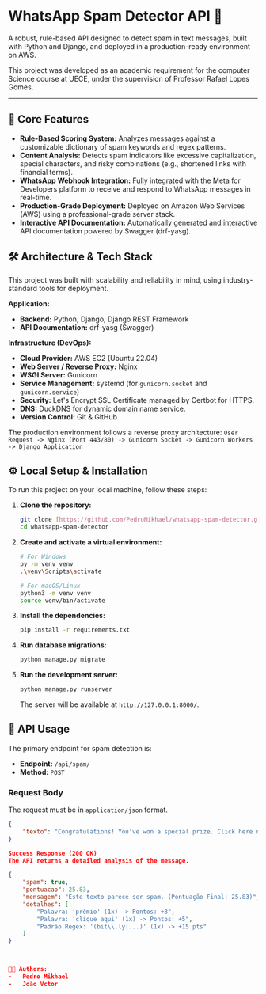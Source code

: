 # WhatsApp Spam Detector API 🤖

A robust, rule-based API designed to detect spam in text messages, built with Python and Django, and deployed in a production-ready environment on AWS.

This project was developed as an academic requirement for the computer Science course at UECE, under the supervision of Professor Rafael Lopes Gomes.

---

## 🚀 Core Features

-   **Rule-Based Scoring System:** Analyzes messages against a customizable dictionary of spam keywords and regex patterns.
-   **Content Analysis:** Detects spam indicators like excessive capitalization, special characters, and risky combinations (e.g., shortened links with financial terms).
-   **WhatsApp Webhook Integration:** Fully integrated with the Meta for Developers platform to receive and respond to WhatsApp messages in real-time.
-   **Production-Grade Deployment:** Deployed on Amazon Web Services (AWS) using a professional-grade server stack.
-   **Interactive API Documentation:** Automatically generated and interactive API documentation powered by Swagger (drf-yasg).

## 🛠️ Architecture & Tech Stack

This project was built with scalability and reliability in mind, using industry-standard tools for deployment.

**Application:**
-   **Backend:** Python, Django, Django REST Framework
-   **API Documentation:** drf-yasg (Swagger)

**Infrastructure (DevOps):**
-   **Cloud Provider:** AWS EC2 (Ubuntu 22.04)
-   **Web Server / Reverse Proxy:** Nginx
-   **WSGI Server:** Gunicorn
-   **Service Management:** systemd (for `gunicorn.socket` and `gunicorn.service`)
-   **Security:** Let's Encrypt SSL Certificate managed by Certbot for HTTPS.
-   **DNS:** DuckDNS for dynamic domain name service.
-   **Version Control:** Git & GitHub

The production environment follows a reverse proxy architecture:
`User Request -> Nginx (Port 443/80) -> Gunicorn Socket -> Gunicorn Workers -> Django Application`

## ⚙️ Local Setup & Installation

To run this project on your local machine, follow these steps:

1.  **Clone the repository:**
    ```bash
    git clone [https://github.com/PedroMikhael/whatsapp-spam-detector.git](https://github.com/PedroMikhael/whatsapp-spam-detector.git)
    cd whatsapp-spam-detector
    ```

2.  **Create and activate a virtual environment:**
    ```bash
    # For Windows
    py -m venv venv
    .\venv\Scripts\activate

    # For macOS/Linux
    python3 -m venv venv
    source venv/bin/activate
    ```

3.  **Install the dependencies:**
    ```bash
    pip install -r requirements.txt
    ```

4.  **Run database migrations:**
    ```bash
    python manage.py migrate
    ```

5.  **Run the development server:**
    ```bash
    python manage.py runserver
    ```
    The server will be available at `http://127.0.0.1:8000/`.

## 📖 API Usage

The primary endpoint for spam detection is:

-   **Endpoint:** `/api/spam/`
-   **Method:** `POST`

### Request Body

The request must be in `application/json` format.

```json
{
    "texto": "Congratulations! You've won a special prize. Click here now bit.ly/prize123"
}

Success Response (200 OK)
The API returns a detailed analysis of the message.

{
    "spam": true,
    "pontuacao": 25.83,
    "mensagem": "Este texto parece ser spam. (Pontuação Final: 25.83)",
    "detalhes": [
        "Palavra: 'prêmio' (1x) -> Pontos: +8",
        "Palavra: 'clique aqui' (1x) -> Pontos: +5",
        "Padrão Regex: '(bit\\.ly|...)' (1x) -> +15 pts"
    ]
}



👨‍💻 Authors:
-   Pedro Mikhael
-   João Vctor 

